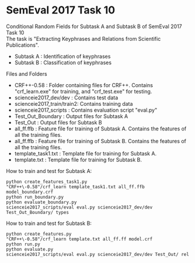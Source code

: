 # SemEval 2017 Task 10

Conditional Random Fields for Subtask A and Subtask B of SemEval 2017 Task 10 \
The task is "Extracting Keyphrases and Relations from Scientific Publications".
* Subtask A : Identification of keyphrases
* Subtask B : Classification of keyphrases

Files and Folders
* CRF++\-0.58 : Folder containing files for CRF++. Contains "crf_learn.exe" for training, and "crf_test.exe" for testing.
* scienceie2017_dev/dev : Contains test data
* scienceie2017_train/train2: Contains training data
* scienceie2017_scripts : Contains evaluation script "eval.py"
* Test_Out_Boundary : Output files for Subtask A
* Test_Out : Output files for Subtask B
* all_ff.ffb : Feature file for training of Subtask A. Contains the features of all the training files.
* all_ff.ffb : Feature file for training of Subtask B. Contains the features of all the training files.
* template_task1.txt : Template file for training for Subtask A.
* template.txt : Template file for training for Subtask B.

How to train and test for Subtask A:
```shell
python create_features_task1.py
"CRF++\-0.58"/crf_learn template_task1.txt all_ff.ffb model_boundary.crf
python run_boundary.py
python evaluate_boundary.py
scienceie2017_scripts/eval eval.py scienceie2017_dev/dev Test_Out_Boundary/ types
```

How to train and test for Subtask B:
```shell
python create_features.py
"CRF++\-0.58"/crf_learn template.txt all_ff.ff model.crf
python run.py
python evaluate.py
scienceie2017_scripts/eval eval.py scienceie2017_dev/dev Test_Out/ rel
```

